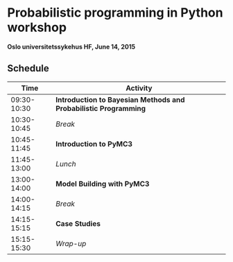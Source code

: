 # Probabilistic programming in Python workshop 

**Oslo universitetssykehus HF, June 14, 2015**

## Schedule

| Time          | Activity                    |
| --------------|-----------------------------|
| 09:30-10:30 | **Introduction to Bayesian Methods and Probabilistic Programming** |
| 10:30-10:45 | *Break* |
| 10:45-11:45 | **Introduction to PyMC3** |
| 11:45-13:00 | *Lunch* |
| 13:00-14:00 | **Model Building with PyMC3** |
| 14:00-14:15 | *Break* |
| 14:15-15:15 | **Case Studies** |
| 15:15-15:30 | *Wrap-up* |
